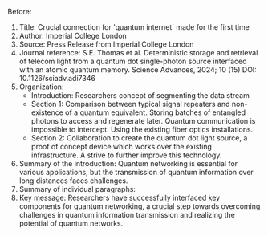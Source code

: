 Before:
1. Title: Crucial connection for 'quantum internet' made for the first time
2. Author: Imperial College London
3. Source: Press Release from Imperial College London
4. Journal reference: S.E. Thomas et al. Deterministic storage and retrieval of telecom light from a quantum dot single-photon source interfaced with an atomic quantum memory. Science Advances, 2024; 10 (15) DOI: 10.1126/sciadv.adi7346
5. Organization: 
    - Introduction: Researchers concept of segmenting the data stream 
    - Section 1: Comparison between typical signal repeaters and non-existence of a quantum equivalent. Storing batches of entangled photons to access and regenerate later. Quantum communication is impossible to intercept. Using the existing fiber optics installations.
    - Section 2: Collaboration to create the quantum dot light source, a proof of concept device which works over the existing infrastructure. A strive to further improve this technology.
6. Summary of the introduction: Quantum networking is essential for various applications, but the transmission of quantum information over long distances faces challenges.
7. Summary of individual paragraphs:
8. Key message: Researchers have successfully interfaced key components for quantum networking, a crucial step towards overcoming challenges in quantum information transmission and realizing the potential of quantum networks.